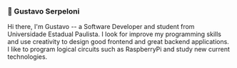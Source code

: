 ### 🌱  Gustavo Serpeloni

Hi there, I'm Gustavo -- a Software Developer and student from Universidade Estadual Paulista. I look for improve my programming skills and use creativity to design good frontend and great backend applications. I like to program logical circuits such as RaspberryPi and  study new current technologies.
